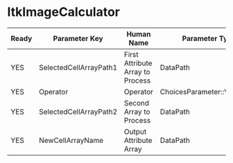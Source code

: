 # ItkImageCalculator #

| Ready | Parameter Key | Human Name | Parameter Type | Parameter Class |
|-------|---------------|------------|-----------------|----------------|
| YES | SelectedCellArrayPath1 | First Attribute Array to Process | DataPath | ArraySelectionParameter |
| YES | Operator | Operator | ChoicesParameter::ValueType | ChoicesParameter |
| YES | SelectedCellArrayPath2 | Second Array to Process | DataPath | ArraySelectionParameter |
| YES | NewCellArrayName | Output Attribute Array | DataPath | ArrayCreationParameter |
